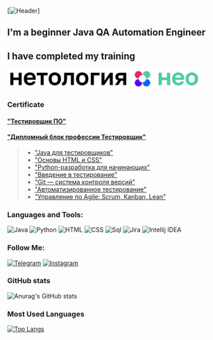 [![Header](https://github.com/Aleks4404/Aleks4404/blob/main/assets/outputFfree.gif)]

## I'm a beginner Java QA Automation Engineer

## I have completed my training
[![Header](https://github.com/Aleks4404/Aleks4404/blob/main/assets/neo.png)](https://netology.ru/)

### Certificate
#### ["Тестировщик ПО"](assets/Diplom1.pdf)
#### ["Дипломный блок профессии Тестировщик"](assets/Diplom.pdf)
> * ["Java для тестировщиков"](assets/certificate.pdf)
> * ["Основы HTML и CSS"](assets/certificate6.pdf)
> * ["Python-разработка для начинающих"](assets/certificate7.pdf)
> * ["Введение в тестирование"](assets/certificate1.pdf)
> * ["Git — система контроля версий"](assets/certificate2.pdf)
> * ["Автоматизированное тестирование"](assets/certificate3.pdf)
> * ["Управление по Agile: Scrum, Kanban, Lean"](assets/certificate5.pdf)

### Languages and Tools:
![Java](https://img.shields.io/badge/-Java-090909?style=for-the-badge&logo=java&logoColor=47C5FB)
![Python](https://img.shields.io/badge/-Python-090909?style=for-the-badge&logo=python&logoColor=097CDB)
![HTML](https://img.shields.io/badge/-HTML-090909?style=for-the-badge&logo=html&logoColor=F8C52C)
![CSS](https://img.shields.io/badge/-CSS-090909?style=for-the-badge&logo=css&logoColor=F88C00)
![Sql](https://img.shields.io/badge/-Sql-090909?style=for-the-badge&logo=mlsql&logoColor=00648B)
![Jira](https://img.shields.io/badge/-Jira-090909?style=for-the-badge&logo=jira&logoColor=00648B)
![Intellij IDEA](https://img.shields.io/badge/-Intellij_IDEA-090909?style=for-the-badge&logo=intellij_idea&logoColor=00648B)

### Follow Me:
[![Telegram](https://img.shields.io/badge/-Telegram-090909?style=for-the-badge&logo=telegram&logoColor=27A0D9)](https://t.me/Aleksey_QA_Engineer_Automation)
[![Instagram](https://img.shields.io/badge/-Instagram-090909?style=for-the-badge&logo=instagram&logoColor=B4068E)](https://www.instagram.com/aleksey_junior_qa_engineer)
 
### GitHub stats
![Anurag's GitHub stats](https://github-readme-stats.vercel.app/api?username=Aleks4404&show_icons=true&theme=radical)

### Most Used Languages
[![Top Langs](https://github-readme-stats.vercel.app/api/top-langs/?username=Aleks4404)](https://github.com/anuraghazra/github-readme-stats)

